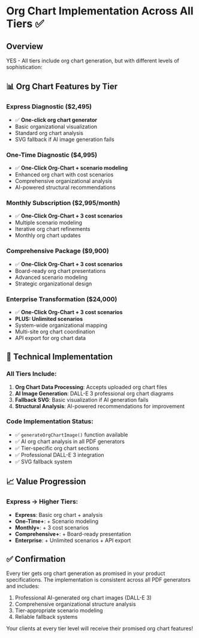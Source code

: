 # Org Chart Implementation Across All Tiers ✅

## Overview
YES - All tiers include org chart generation, but with different levels of sophistication:

## 📊 Org Chart Features by Tier

### Express Diagnostic ($2,495)
- ✅ **One-click org chart generator**
- Basic organizational visualization
- Standard org chart analysis
- SVG fallback if AI image generation fails

### One-Time Diagnostic ($4,995)  
- ✅ **One-Click Org-Chart + scenario modeling**
- Enhanced org chart with cost scenarios
- Comprehensive organizational analysis
- AI-powered structural recommendations

### Monthly Subscription ($2,995/month)
- ✅ **One-Click Org-Chart + 3 cost scenarios**
- Multiple scenario modeling
- Iterative org chart refinements
- Monthly org chart updates

### Comprehensive Package ($9,900)
- ✅ **One-Click Org-Chart + 3 cost scenarios**
- Board-ready org chart presentations
- Advanced scenario modeling
- Strategic organizational design

### Enterprise Transformation ($24,000)
- ✅ **One-Click Org-Chart + 3 cost scenarios**
- **PLUS: Unlimited scenarios**
- System-wide organizational mapping
- Multi-site org chart coordination
- API export for org chart data

## 🔧 Technical Implementation

### All Tiers Include:
1. **Org Chart Data Processing**: Accepts uploaded org chart files
2. **AI Image Generation**: DALL-E 3 professional org chart diagrams
3. **Fallback SVG**: Basic visualization if AI generation fails
4. **Structural Analysis**: AI-powered recommendations for improvement

### Code Implementation Status:
- ✅ `generateOrgChartImage()` function available
- ✅ AI org chart analysis in all PDF generators
- ✅ Tier-specific org chart sections
- ✅ Professional DALL-E 3 integration
- ✅ SVG fallback system

## 📈 Value Progression

### Express → Higher Tiers:
- **Express**: Basic org chart + analysis
- **One-Time+**: + Scenario modeling
- **Monthly+**: + 3 cost scenarios  
- **Comprehensive+**: + Board-ready presentation
- **Enterprise**: + Unlimited scenarios + API export

## ✅ Confirmation

Every tier gets org chart generation as promised in your product specifications. The implementation is consistent across all PDF generators and includes:

1. Professional AI-generated org chart images (DALL-E 3)
2. Comprehensive organizational structure analysis
3. Tier-appropriate scenario modeling
4. Reliable fallback systems

Your clients at every tier level will receive their promised org chart features!

